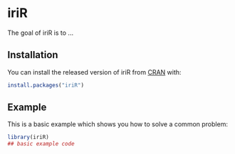 
# iriR

<!-- badges: start -->
<!-- badges: end -->

The goal of iriR is to ...

## Installation

You can install the released version of iriR from [CRAN](https://CRAN.R-project.org) with:

``` r
install.packages("iriR")
```

## Example

This is a basic example which shows you how to solve a common problem:

``` r
library(iriR)
## basic example code
```

